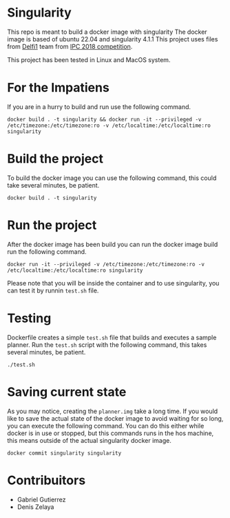 # Singularity
This repo is meant to build a docker image with singularity
The docker image is based of ubuntu 22.04 and singularity 4.1.1
This project uses files from [Delfi1](https://bitbucket.org/ipc2018-classical/team23/src/ipc-2018-seq-opt/) team from [IPC 2018 competition](https://ipc2018-classical.bitbucket.io/#planners).

This project has been tested in Linux and MacOS system.

# For the Impatiens
If you are in a hurry to build and run use the following command.

```
docker build . -t singularity && docker run -it --privileged -v /etc/timezone:/etc/timezone:ro -v /etc/localtime:/etc/localtime:ro singularity
```

# Build the project
To build the docker image you can use the following command, this could take several minutes, be patient.

```
docker build . -t singularity
```

# Run the project
After the docker image has been build you can run the docker image build run the following command.

```
docker run -it --privileged -v /etc/timezone:/etc/timezone:ro -v /etc/localtime:/etc/localtime:ro singularity
```

Please note that you will be inside the container and to use singularity, you can test it by runnin `test.sh` file.

# Testing
Dockerfile creates a simple `test.sh` file that builds and executes a sample planner.
Run the `test.sh` script with the following command, this takes several minutes, be patient.

```
./test.sh
```

# Saving current state
As you may notice, creating the `planner.img` take a long time. If you would like to save the actual state of the docker image to avoid waiting for so long, you can execute the following command. You can do this either while docker is in use or stopped, but this commands runs in the hos machine, this means outside of the actual singularity docker image.

```
docker commit singularity singularity
```

# Contribuitors
- Gabriel Gutierrez
- Denis Zelaya
